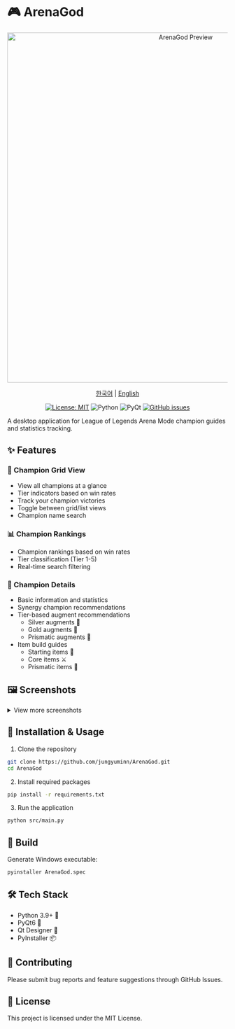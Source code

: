 # 🎮 ArenaGod

<div align="center">
  <img src="docs/images/detail_view_1.png" alt="ArenaGod Preview" width="800"/>
  
  [한국어](README.md) | [English](README_EN.md)

  [![License: MIT](https://img.shields.io/badge/License-MIT-yellow.svg)](https://opensource.org/licenses/MIT)
  ![Python](https://img.shields.io/badge/python-3.9+-blue.svg)
  ![PyQt](https://img.shields.io/badge/PyQt-6.0+-green.svg)
  [![GitHub issues](https://img.shields.io/github/issues/jungyuminn/ArenaGod)](https://github.com/jungyuminn/ArenaGod/issues)
</div>

A desktop application for League of Legends Arena Mode champion guides and statistics tracking.

## ✨ Features

### 🎯 Champion Grid View
- View all champions at a glance
- Tier indicators based on win rates
- Track your champion victories
- Toggle between grid/list views
- Champion name search

### 📊 Champion Rankings
- Champion rankings based on win rates
- Tier classification (Tier 1-5)
- Real-time search filtering

### 📝 Champion Details
- Basic information and statistics
- Synergy champion recommendations
- Tier-based augment recommendations
  - Silver augments 🥈
  - Gold augments 🥇
  - Prismatic augments 💎
- Item build guides
  - Starting items 🏃
  - Core items ⚔️
  - Prismatic items 💎

## 🖼️ Screenshots

<details>
<summary>View more screenshots</summary>

### Champion Details
<img src="docs/images/detail_view_2.png" alt="Champion Detail" width="600"/>

### Augment Recommendations
<img src="docs/images/detail_view_3.png" alt="Augments" width="600"/>

### Item Builds
<img src="docs/images/detail_view_4.png" alt="Items" width="600"/>
</details>

## 🚀 Installation & Usage

1. Clone the repository
```bash
git clone https://github.com/jungyuminn/ArenaGod.git
cd ArenaGod
```

2. Install required packages
```bash
pip install -r requirements.txt
```

3. Run the application
```bash
python src/main.py
```

## 🔨 Build

Generate Windows executable:
```bash
pyinstaller ArenaGod.spec
```

## 🛠️ Tech Stack

- Python 3.9+ 🐍
- PyQt6 🎨
- Qt Designer 🎯
- PyInstaller 📦

## 🤝 Contributing

Please submit bug reports and feature suggestions through GitHub Issues.

## 📄 License

This project is licensed under the MIT License.